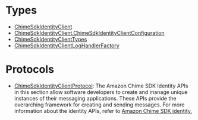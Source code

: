# Types

  - [ChimeSdkIdentityClient](/aws-sdk-swift/reference/0.x/AWSChimeSDKIdentity/ChimeSdkIdentityClient)
  - [ChimeSdkIdentityClient.ChimeSdkIdentityClientConfiguration](/aws-sdk-swift/reference/0.x/AWSChimeSDKIdentity/ChimeSdkIdentityClient_ChimeSdkIdentityClientConfiguration)
  - [ChimeSdkIdentityClientTypes](/aws-sdk-swift/reference/0.x/AWSChimeSDKIdentity/ChimeSdkIdentityClientTypes)
  - [ChimeSdkIdentityClientLogHandlerFactory](/aws-sdk-swift/reference/0.x/AWSChimeSDKIdentity/ChimeSdkIdentityClientLogHandlerFactory)

# Protocols

  - [ChimeSdkIdentityClientProtocol](/aws-sdk-swift/reference/0.x/AWSChimeSDKIdentity/ChimeSdkIdentityClientProtocol):
    The Amazon Chime SDK Identity APIs in this section allow software developers to create
    and manage unique instances of their messaging applications. These APIs provide the
    overarching framework for creating and sending messages. For more information about the
    identity APIs, refer to <a href="https://docs.aws.amazon.com/chime/latest/APIReference/API_Operations_Amazon_Chime_SDK_Identity.html">Amazon Chime SDK identity.
